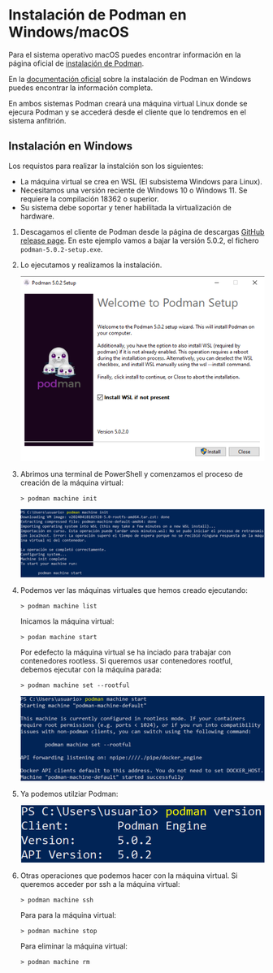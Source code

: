 # Instalación de Podman en Windows/macOS

Para el sistema operativo macOS puedes encontrar información en la página oficial de [instalación de Podman](https://podman.io/docs/installation#macos).

En la [documentación oficial](https://github.com/containers/podman/blob/main/docs/tutorials/podman-for-windows.md) sobre la instalación de Podman en Windows puedes encontrar la información completa.

En ambos sistemas Podman creará una máquina virtual Linux donde se ejecura Podman y se accederá desde el cliente que lo tendremos en el sistema anfitrión.

## Instalación en Windows

Los requistos para realizar la instalción son los siguientes:

* La máquina virtual se crea en WSL (El subsistema Windows para Linux).
* Necesitamos una versión reciente de Windows 10 o Windows 11. Se requiere la compilación 18362 o superior.
* Su sistema debe soportar y tener habilitada la virtualización de hardware. 

1. Descagamos el cliente de Podman desde la página de descargas [GitHub release page](https://github.com/containers/podman/releases). En este ejemplo vamos a bajar la versión 5.0.2, el fichero `podman-5.0.2-setup.exe`.
2. Lo ejecutamos y realizamos la instalación.
   
    ![win](img/win1.png)

3. Abrimos una terminal de PowerShell y comenzamos el proceso de creación de la máquina virtual:

    ```
    > podman machine init
    ```

    ![win](img/win2.png)

4. Podemos ver las máquinas virtuales que hemos creado ejecutando:

    ```
    > podman machine list
    ```

    Inicamos la máquina virtual:

    ```
    > podan machine start
    ```
    Por edefecto la máquina virtual se ha inciado para trabajar con contenedores rootless. Si queremos usar contenedores rootful, debemos ejecutar con la máquina parada:

    ```
    > podman machine set --rootful
    ```
    ![win](img/win3.png)

5. Ya podemos utilziar Podman:

    ![win](img/win4.png)

6. Otras operaciones que podemos hacer con la máquina virtual. Si queremos acceder por ssh a la máquina virtual:

    ```
    > podman machine ssh
    ```

    Para para la máquina virtual:

    ```
    > podman machine stop
    ```

    Para eliminar la máquina virtual:

    ```
    > podman machine rm
    ```
